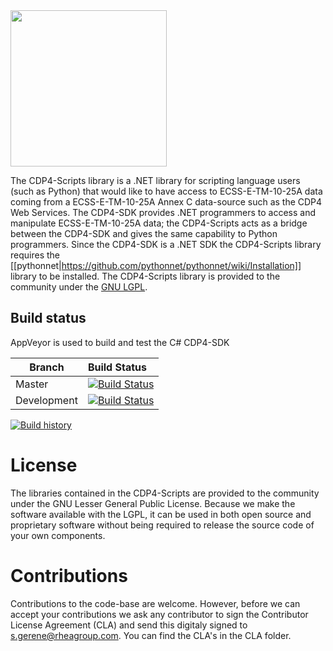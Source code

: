 <img src="https://github.com/RHEAGROUP/CDP4-SDK-Community-Edition/raw/master/CDP-Community-Edition.png" width="250">

The CDP4-Scripts library is a .NET library for scripting language users (such as Python) that would like to have access to ECSS-E-TM-10-25A data coming from a ECSS-E-TM-10-25A Annex C data-source such as the CDP4 Web Services. The CDP4-SDK provides .NET programmers to access and manipulate ECSS-E-TM-10-25A data; the CDP4-Scripts acts as a bridge between the CDP4-SDK and gives the same capability to Python programmers. Since the CDP4-SDK is a .NET SDK the CDP4-Scripts library requires the [[pythonnet|https://github.com/pythonnet/pythonnet/wiki/Installation]] library to be installed. The CDP4-Scripts library is provided to the community under the [GNU LGPL](https://www.gnu.org/licenses/lgpl-3.0.html).

## Build status

AppVeyor is used to build and test the C# CDP4-SDK

Branch | Build Status
------- | :------------
Master |  [![Build Status](https://ci.appveyor.com/api/projects/status/xxx/branch/master?svg=true)](https://ci.appveyor.com/api/projects/status/xxx)
Development |  [![Build Status](https://ci.appveyor.com/api/projects/status/xxx/branch/development?svg=true)](https://ci.appveyor.com/api/projects/status/xxx)

[![Build history](https://buildstats.info/appveyor/chart/samatrhea/cdp4-scripts)](https://ci.appveyor.com/project/samatrhea/cdp4-scripts/history)

# License

The libraries contained in the CDP4-Scripts are provided to the community under the GNU Lesser General Public License. Because we make the software available with the LGPL, it can be used in both open source and proprietary software without being required to release the source code of your own components.

# Contributions

Contributions to the code-base are welcome. However, before we can accept your contributions we ask any contributor to sign the Contributor License Agreement (CLA) and send this digitaly signed to s.gerene@rheagroup.com. You can find the CLA's in the CLA folder.
